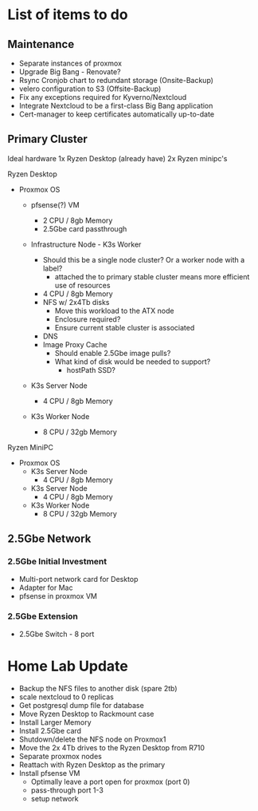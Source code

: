 # List of items to do

## Maintenance

- Separate instances of proxmox
- Upgrade Big Bang - Renovate?
- Rsync Cronjob chart to redundant storage (Onsite-Backup)
- velero configuration to S3 (Offsite-Backup)
- Fix any exceptions required for Kyverno/Nextcloud
- Integrate Nextcloud to be a first-class Big Bang application
- Cert-manager to keep certificates automatically up-to-date

## Primary Cluster
Ideal hardware
1x Ryzen Desktop (already have)
2x Ryzen minipc's

Ryzen Desktop
- Proxmox OS
    - pfsense(?) VM
        - 2 CPU / 8gb Memory
        - 2.5Gbe card passthrough
    - Infrastructure Node - K3s Worker
        - Should this be a single node cluster? Or a worker node with a label?
            - attached the to primary stable cluster means more efficient use of resources 
        - 4 CPU / 8gb Memory
        - NFS w/ 2x4Tb disks
            - Move this workload to the ATX node
            - Enclosure required?
            - Ensure current stable cluster is associated
        - DNS
        - Image Proxy Cache
            - Should enable 2.5Gbe image pulls?
            - What kind of disk would be needed to support?
                - hostPath SSD?
    - K3s Server Node
        - 4 CPU / 8gb Memory

    - K3s Worker Node
        - 8 CPU / 32gb Memory

Ryzen MiniPC
- Proxmox OS
    - K3s Server Node
        - 4 CPU / 8gb Memory
    - K3s Server Node
        - 4 CPU / 8gb Memory
    - K3s Worker Node
        - 8 CPU / 32gb Memory

## 2.5Gbe Network

### 2.5Gbe Initial Investment
- Multi-port network card for Desktop
- Adapter for Mac
- pfsense in proxmox VM

### 2.5Gbe Extension
- 2.5Gbe Switch - 8 port

# Home Lab Update 

- Backup the NFS files to another disk (spare 2tb)
- scale nextcloud to 0 replicas
- Get postgresql dump file for database
- Move Ryzen Desktop to Rackmount case
- Install Larger Memory
- Install 2.5Gbe card
- Shutdown/delete the NFS node on Proxmox1
- Move the 2x 4Tb drives to the Ryzen Desktop from R710
- Separate proxmox nodes
- Reattach with Ryzen Desktop as the primary 
- Install pfsense VM
    - Optimally leave a port open for proxmox (port 0)
    - pass-through port 1-3
    - setup network